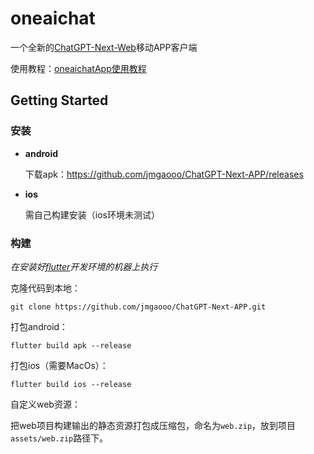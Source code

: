 # oneaichat

一个全新的[ChatGPT-Next-Web](https://github.com/ChatGPTNextWeb/ChatGPT-Next-Web)移动APP客户端

使用教程：[oneaichatApp使用教程](https://aithingdoc.apifox.cn/doc-4213180)

## Getting Started
### 安装
* **android**

    下载apk：https://github.com/jmgaooo/ChatGPT-Next-APP/releases
* **ios**

    需自己构建安装（ios环境未测试）

### 构建

*在安装好[flutter](https://flutter.dev/)开发环境的机器上执行*

克隆代码到本地：
        
    git clone https://github.com/jmgaooo/ChatGPT-Next-APP.git

打包android：

    flutter build apk --release

打包ios（需要MacOs）：

    flutter build ios --release

自定义web资源：

把web项目构建输出的静态资源打包成压缩包，命名为`web.zip`，放到项目`assets/web.zip`路径下。

    
